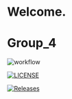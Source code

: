 Welcome.
=======
# Group_4

![workflow](https://github.com/careykva/Group_4/actions/workflows/main.yml/badge.svg) 

[![LICENSE](https://img.shields.io/github/license/careykva/sem.svg?style=flat-square)](https://github.com/careykva/sem/blob/master/LICENSE)
 
[![Releases](https://img.shields.io/github/release/<github-username>/sem/all.svg?style=flat-square)](https://github.com/careykva/sem/releases)
